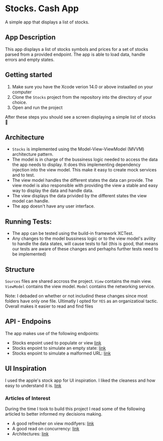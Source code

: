 # Stocks. Cash App 

A simple app that displays a list of stocks. 

## App Description

This app displays a list of stocks symbols and prices for a set of stocks parsed from a provided endpoint. 
The app is able to load data, handle errors and empty states.

## Getting started 
1. Make sure you have the Xcode verion 14.0 or above instaalled on your computer 
2. Clone the `Stocks` project from the repository into the directory of your choice.
3. Open and run the project 

After these steps you should see a screen displaying a simple list of stocks 🚀

## Architecture

- `Stocks` is implemented using the Model-View-ViewModel (MVVM) architecture pattern. 
- The model is in charge of the bussiness logic needed to access the data the app needs to display. It does this implementing dependency injection into the view model. This make it easy to create mock services and to test. 
- The view model handles the different states the data can provide. The view model is also responsible with providing the view a stable and easy way to display the data and handle data. 
- The view displays the data privided by the different states the view model can handle.  
- The app doesn't have any user interface.

## Running Tests: 

- The app can be tested using the build-in framework XCTest.
- Any changes to the model bussiness logic or to the view model's avility to handle the data states, will cause tests to fail (this is good, that means our tests are aware of these changes and perhaphs further tests need to be implemented)

## Structure
`Sources` files are shared accross the project.
`View` contains the main view.
`ViewModel` contains the view model.
`Model` contains the networking service. 

Note: I debaded on whether or not includind these changes since most folders have only one file. Ultimatly I opted for `YES` as an organizatioal tactic. Overall makes it easier to read and find files


## API - Endpoins 

The app makes use of the following endpoints:
- Stocks enpoint used to populate or view [link](https://storage.googleapis.com/cash-homework/cash-stocks-api/portfolio.json)
- Stocks enpoint to simulate an empty state: [link](https://storage.googleapis.com/cash-homework/cash-stocks-api/portfolio_empty.json)
- Stocks enpoint to simulate a malformed URL: [link](https://storage.googleapis.com/cash-homework/cash-stocks-api/portfolio_malformed.json)

## UI Inspiration 

I used the apple's stock app for UI inspiration. I liked the cleaness and how easy to understand it is. 
[link](https://support.apple.com/en-mo/guide/iphone/iph1ac0b1bc/ios)

### Articles of Interest

During the time I took to build this project I read some of the following articled to better informed my decisions making. 

- A good refresher on view modifyers: [link](https://www.hackingwithswift.com/quick-start/swiftui/how-to-get-custom-colors-and-transparency-with-sf-symbols)
- A good read on concurrency: [link](https://www.swiftbysundell.com/articles/the-main-actor-attribute/)
- Architectures: [link](https://medium.com/@icodingwithmaliha/decoding-ios-architecture-mvp-vs-mvc-vs-mvvm-vs-viper-fafa2d986f61)





